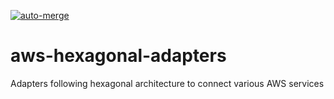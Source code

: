 [![auto-merge](https://github.com/airmonitor/aws-hexagonal-adapters/actions/workflows/auto_merge.yml/badge.svg)](https://github.com/airmonitor/aws-hexagonal-adapters/actions/workflows/auto_merge.yml)

# aws-hexagonal-adapters
Adapters following hexagonal architecture to connect various AWS services
